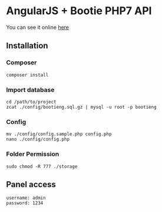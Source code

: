 # AngularJS + Bootie PHP7 API

You can see it online [here](http://bootie-angularjs.devmeta.net)

## Installation

### Composer

```
composer install
```

### Import database

```
cd /path/to/project
zcat ./config/bootieng.sql.gz | mysql -u root -p bootieng
```

### Config

```
mv ./config/config.sample.php config.php
nano ./config/config.php
```

### Folder Permission

```
sudo chmod -R 777 ./storage
```

## Panel access

```
username: admin
password: 1234
```

